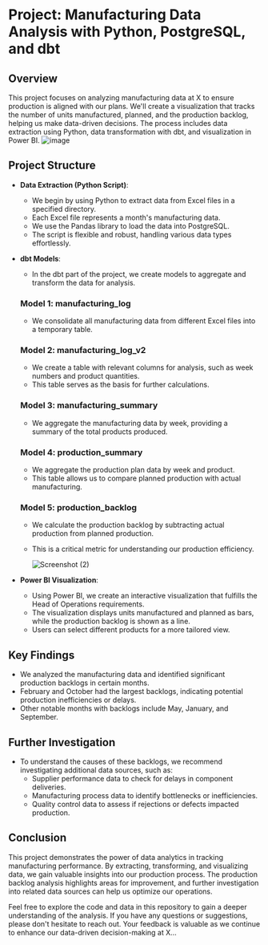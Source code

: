 # Project: Manufacturing Data Analysis with Python, PostgreSQL, and dbt

## Overview
This project focuses on analyzing manufacturing data at X to ensure production is aligned with our plans. We'll create a visualization that tracks the number of units manufactured, planned, and the production backlog, helping us make data-driven decisions. The process includes data extraction using Python, data transformation with dbt, and visualization in Power BI.
![image](https://github.com/Ankitsingh1709/Python-projects/assets/98055645/73ce43b9-a7e5-4ffa-aab3-9995effe1d2f)


## Project Structure
- **Data Extraction (Python Script)**:
  - We begin by using Python to extract data from Excel files in a specified directory.
  - Each Excel file represents a month's manufacturing data.
  - We use the Pandas library to load the data into PostgreSQL.
  - The script is flexible and robust, handling various data types effortlessly.

- **dbt Models**:
  - In the dbt part of the project, we create models to aggregate and transform the data for analysis.
  
  ### Model 1: manufacturing_log
  - We consolidate all manufacturing data from different Excel files into a temporary table.
  
  ### Model 2: manufacturing_log_v2
  - We create a table with relevant columns for analysis, such as week numbers and product quantities.
  - This table serves as the basis for further calculations.

  ### Model 3: manufacturing_summary
  - We aggregate the manufacturing data by week, providing a summary of the total products produced.
  
  ### Model 4: production_summary
  - We aggregate the production plan data by week and product.
  - This table allows us to compare planned production with actual manufacturing.

  ### Model 5: production_backlog
  - We calculate the production backlog by subtracting actual production from planned production.
  - This is a critical metric for understanding our production efficiency.

    ![Screenshot (2)](https://github.com/Ankitsingh1709/Python-projects/assets/98055645/04f57592-9aa9-473f-a874-212d711ba7f2)


- **Power BI Visualization**:
  - Using Power BI, we create an interactive visualization that fulfills the Head of Operations requirements.
  - The visualization displays units manufactured and planned as bars, while the production backlog is shown as a line.
  - Users can select different products for a more tailored view.

## Key Findings
- We analyzed the manufacturing data and identified significant production backlogs in certain months.
- February and October had the largest backlogs, indicating potential production inefficiencies or delays.
- Other notable months with backlogs include May, January, and September.

## Further Investigation
- To understand the causes of these backlogs, we recommend investigating additional data sources, such as:
  - Supplier performance data to check for delays in component deliveries.
  - Manufacturing process data to identify bottlenecks or inefficiencies.
  - Quality control data to assess if rejections or defects impacted production.

## Conclusion
This project demonstrates the power of data analytics in tracking manufacturing performance. By extracting, transforming, and visualizing data, we gain valuable insights into our production process. The production backlog analysis highlights areas for improvement, and further investigation into related data sources can help us optimize our operations.

Feel free to explore the code and data in this repository to gain a deeper understanding of the analysis. If you have any questions or suggestions, please don't hesitate to reach out. Your feedback is valuable as we continue to enhance our data-driven decision-making at X...
